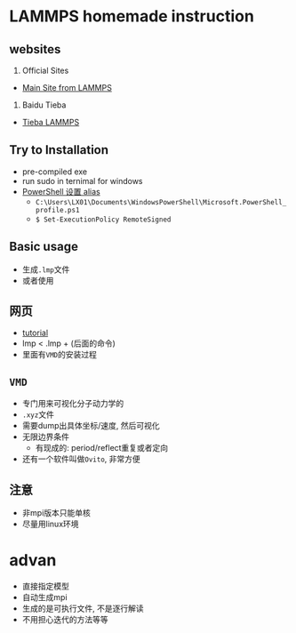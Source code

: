 # LAMMPS homemade instruction

## websites
1. Official Sites
- [Main Site from LAMMPS](https://lammps.sandia.gov/)
1. Baidu Tieba
- [Tieba LAMMPS](https://tieba.baidu.com/f?kw=lammps&ie=utf-8)




## Try to Installation
- pre-compiled exe
- run sudo in ternimal for windows
- [PowerShell 设置 alias](https://blog.csdn.net/lei_qi/article/details/106592404)
    - `C:\Users\LX01\Documents\WindowsPowerShell\Microsoft.PowerShell_profile.ps1`
    - `$ Set-ExecutionPolicy RemoteSigned`

## Basic usage
- 生成`.lmp`文件
- 或者使用

## 网页
- [tutorial](https://lammps.sandia.gov/tutorials/sor13/SoR_02-Getting_Started.pdf)
- lmp < .lmp + (后面的命令)
- 里面有`VMD`的安装过程

## `VMD`
- 专门用来可视化分子动力学的
- `.xyz`文件
- 需要dump出具体坐标/速度, 然后可视化
- 无限边界条件
    - 有现成的: period/reflect重复或者定向
- 还有一个软件叫做`Ovito`, 非常方便

## 注意
- 非mpi版本只能单核
- 尽量用linux环境

# advan
- 直接指定模型
- 自动生成mpi
- 生成的是可执行文件, 不是逐行解读
- 不用担心迭代的方法等等





